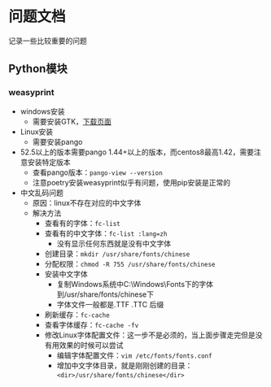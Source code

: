 # 问题文档

记录一些比较重要的问题

## Python模块

### weasyprint

- windows安装
    - 需要安装GTK，[下载页面](https://github.com/tschoonj/GTK-for-Windows-Runtime-Environment-Installer/releases)
- Linux安装
    - 需要安装pango
- 52.5以上的版本需要pango 1.44+以上的版本，而centos8最高1.42，需要注意安装特定版本
    - 查看pango版本：`pango-view --version`
    - 注意poetry安装weasyprint似乎有问题，使用pip安装是正常的
- 中文乱码问题
    - 原因：linux不存在对应的中文字体
    - 解决方法
        - 查看有的字体：`fc-list`
        - 查看有的中文字体：`fc-list :lang=zh`
            - 没有显示任何东西就是没有中文字体
        - 创建目录：`mkdir /usr/share/fonts/chinese`
        - 分配权限：`chmod -R 755 /usr/share/fonts/chinese`
        - 安装中文字体
            - 复制Windows系统中C:\Windows\Fonts下的字体到/usr/share/fonts/chinese下
            - 字体文件一般都是.TTF .TTC 后缀
        - 刷新缓存：`fc-cache`
        - 查看字体缓存：`fc-cache -fv`
        - 修改Linux字体配置文件：这一步不是必须的，当上面步骤走完但是没有用效果的时候可以尝试
            - 编辑字体配置文件：`vim /etc/fonts/fonts.conf`
            - 增加中文字体目录，就是刚刚创建的目录：`<dir>/usr/share/fonts/chinese</dir>`